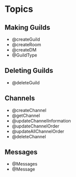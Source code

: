 # Topics

## Making Guilds

- @createGuild
- @createRoom
- @createDM
- @GuildType

## Deleting Guilds

- @deleteGuild

## Channels

- @createChannel
- @getChannel
- @updateChannelInformation
- @updateChannelOrder
- @updateAllChannelOrder
- @deleteChannel

## Messages

- @Messages
- @Message
